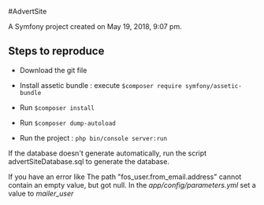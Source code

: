 #AdvertSite


A Symfony project created on May 19, 2018, 9:07 pm.

## Steps to reproduce 

* Download the git file

* Install assetic bundle : execute `$composer require symfony/assetic-bundle`
* Run `$composer install`

* Run `$composer dump-autoload`

* Run the project : `php bin/console server:run`

If the database doesn't generate automatically, run the script advertSiteDatabase.sql to generate the database.

If you have an error like The path "fos_user.from_email.address" cannot contain an empty value, but got null.
In the _app/config/parameters.yml_ set a value to _mailer_user_
